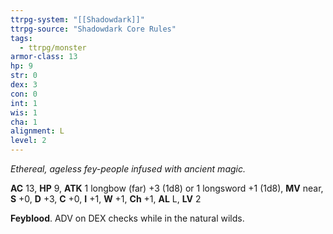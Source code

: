 ```yaml
---
ttrpg-system: "[[Shadowdark]]"
ttrpg-source: "Shadowdark Core Rules"
tags:
  - ttrpg/monster
armor-class: 13
hp: 9
str: 0
dex: 3
con: 0
int: 1
wis: 1
cha: 1
alignment: L
level: 2
---
```


_Ethereal, ageless fey-people infused with ancient magic._

**AC** 13, **HP** 9, **ATK** 1 longbow (far) +3 (1d8) or 1 longsword +1 (1d8), **MV** near, **S** +0, **D** +3, **C** +0, **I** +1, **W** +1, **Ch** +1, **AL** L, **LV** 2

**Feyblood**. ADV on DEX checks while in the natural wilds.

